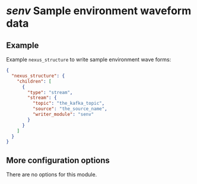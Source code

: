 # *senv* Sample environment waveform data

## Example

Example `nexus_structure` to write sample environment wave forms:

```json
{
  "nexus_structure": {
    "children": [
      {
        "type": "stream",
        "stream": {
          "topic": "the_kafka_topic",
          "source": "the_source_name",
          "writer_module": "senv"
        }
      }
    ]
  }
}
```

## More configuration options

There are no options for this module.

